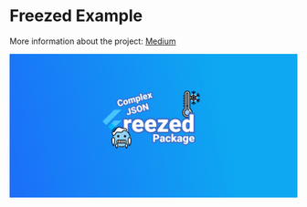 # Freezed Example

More information about the project: [Medium]([https://itnext.io/grpc-simplified-aa20609e4416](https://iisprey.medium.com/how-to-handle-complex-json-in-flutter-4982015b4fdf))

![Cover](freezed.jpg)
